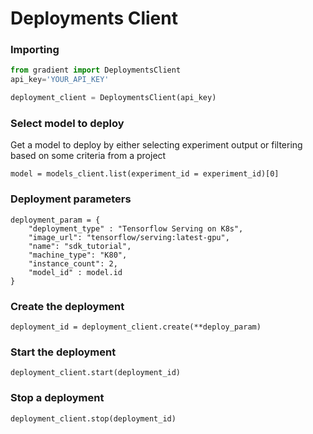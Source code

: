 # Deployments Client

### Importing

```python
from gradient import DeploymentsClient
api_key='YOUR_API_KEY'

deployment_client = DeploymentsClient(api_key)
```

### Select model to deploy

Get a model to deploy by either selecting experiment output or filtering based on some criteria from a project

```text
model = models_client.list(experiment_id = experiment_id)[0]
```

### Deployment parameters

```text
deployment_param = {
    "deployment_type" : "Tensorflow Serving on K8s",
    "image_url": "tensorflow/serving:latest-gpu",
    "name": "sdk_tutorial",
    "machine_type": "K80",
    "instance_count": 2,
    "model_id" : model.id
}
```

### Create the deployment

```text
deployment_id = deployment_client.create(**deploy_param)
```

### Start the deployment

```text
deployment_client.start(deployment_id)
```

### Stop a deployment

```text
deployment_client.stop(deployment_id)
```

### 

